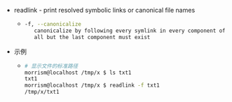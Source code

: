 - readlink - print resolved symbolic links or canonical file names
	- ```bash
	  -f, --canonicalize
	     canonicalize by following every symlink in every component of the given name recursively;
	     all but the last component must exist
	  ```
- 示例
	- ```bash
	  # 显示文件的标准路径
	  morrism@localhost /tmp/x $ ls txt1
	  txt1
	  morrism@localhost /tmp/x $ readlink -f txt1
	  /tmp/x/txt1
	  ```